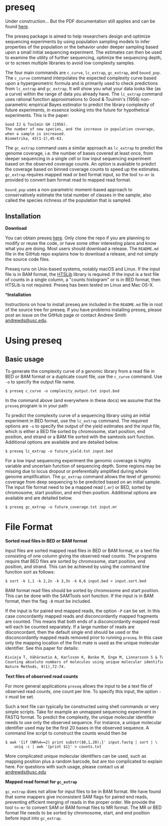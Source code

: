 # preseq

Under construction... But the PDF documentation still applies and can
be found [here](https://github.com/smithlabcode/preseq).

The preseq package is aimed to help researchers design and optimize
sequencing experiments by using population sampling models to infer
properties of the population or the behavior under deeper sampling
based upon a small initial sequencing experiment.  The estimates can
then be used to examine the utility of further sequencing, optimize
the sequencing depth, or to screen multiple libraries to avoid low
complexity samples.

The four main commands are `c_curve`, `lc_extrap`, `gc_extrap`, and
`bound_pop`. The `c_curve` command interpolates the expected
complexity curve based upon a hypergeometric formula and is primarily
used to check predictions from `lc_extrap` and `gc_extrap`. It will
show you what your data looks like (as a curve) within the range of
data you already have. The `lc_extrap` command uses rational function
approximations to Good & Toulmin's (1956) non-parametric empirical
Bayes estimator to predict the library complexity of future
experiments, in essence looking into the future for hypothetical
experiments. This is the paper:

```txt
Good IJ & Toulmin GH (1956).
The number of new species, and the increase in population coverage,
when a sample is increased.
Biometrika, 43(1-2),45-63.
```

The `gc_extrap` command uses a similar approach as `lc_extrap` to
predict the genome coverage, i.e. the number of bases covered at least
once, from deeper sequencing in a single cell or low input sequencing
experiment based on the observed coverage counts.  An option is
available to predict the coverage based on binned coverage counts to
speed up the estimates. `gc_extrap` requires mapped read or bed format
input, so the tool `to-mr` is provided to convert bam format read to
mapped read format.

`bound_pop` uses a non-parametric moment-based approach to
conservatively estimate the total number of classes in the sample,
also called the species richness of the population that is sampled.


## Installation

**Download**

You can obtain preseq [here](https://github.com/smithlabcode/preseq).
Only clone the repo if you are planning to modify or reuse the code,
or have some other interesting plans and know what you are doing. Most
users should download a release. The `README.md` file in the GitHub
repo explains how to download a release, and not simply the source
code files.

Preseq runs on Unix-based systems, notably macOS and Linux. If the
input file is in BAM format, the
[HTSLib](http://www.htslib.org/download/) library is required. If the
input is a text file of counts in a single column, a "counts
histogram" or is in BED format, then HTSLib is not required. Preseq
has been tested on Linux and Mac OS-X.

***Installation**

Instructions on how to install preseq are included in the `README.md`
file in root of the source tree for preseq.  If you have problems
installing preseq, please post an issue on the GitHub page or contact
Andrew Smith <andrewds@usc.edu>.

Using preseq
============

Basic usage
-----------

To generate the complexity curve of a genomic library from a read file
in BED or BAM format or a duplicate count file, use the `c_curve`
command. Use `-o` to specify the output file name.
```console
$ preseq c_curve -o complexity_output.txt input.bed
```

In the command above (and everywhere in these docs) we assume that the
`preseq` program is in your path

To predict the complexity curve of a sequencing library using an
initial experiment in BED format, use the `lc_extrap` command. The
required options are `-o` to specify the output of the yield estimates
and the input file, which is either a BED file sorted by chromosome,
start position, end position, and strand or a BAM file sorted with the
samtools sort function. Additional options are available and are
detailed below.
```console
$ preseq lc_extrap -o future_yield.txt input.bed
```

For a low input sequencing experiment the genomic coverage is highly
variable and uncertain function of sequencing depth.  Some regions may
be missing due to locus dropout or preferentially amplified during
whole genome amplification. The `gc_extrap` command allows the level
of genomic coverage from deep sequencing to be predicted based on an
initial sample.  The input file format need to be a mapped read
(`.mr`) or BED, sorted by chromosome, start position, and end then
position.  Additional options are available and are detailed below.
```console
$ preseq gc_extrap -o future_coverage.txt input.mr
```

File Format
===========

**Sorted read files in BED or BAM format**

Input files are sorted mapped read files in BED or BAM format, or a
text file consisting of one column giving the observed read counts.
The programs require that BED files are sorted by chromosome, start
position, end position, and strand.  This can be achieved by using the
command line function sort as follows:
```console
$ sort -k 1,1 -k 2,2n -k 3,3n -k 6,6 input.bed > input.sort.bed
```

BAM format read files should be sorted by chromosome and start
position. This can be done with the SAMTools sort function. If the
input is in BAM format, then the flag `-B` must be included.

If the input is for paired end mapped reads, the option `-P` can be
set.  In this case concordantly mapped reads and disconcordantly
mapped fragments are counted.  This means that both ends of a
disconcordantly mapped read will each be counted separately.  If a
large number of reads are disconcordant, then the default single end
should be used or the disconcordantly mapped reads removed prior to
running `preseq`.  In this case only the mapping location of the first
mate is used as the unique molecular
identifier. See this paper for details:
```txt
Kivioja T, Vähärautio A, Karlsson K, Bonke M, Enge M, Linnarsson S & Taipale J (2012).
Counting absolute numbers of molecules using unique molecular identifiers.
Nature Methods, 9(1),72-74.
```

**Text files of observed read counts**

For more general applications `preseq` allows the input
to be a text file of observed read counts, one count per
line. To specify this input, the option `-V` must be set.

Such a text file can typically be constructed using shell commands or
very simple scripts. Take for example an unmapped sequencing
experiment in FASTQ format. To predict the complexity, the unique
molecular identifier needs to use only the observed sequence.  For
instance, a unique molecular identifier used may be the first 20 bases
in the observed sequence. A command line script to construct the
counts would then be
```console
$ awk '{if (NR%4==2) print substr($0,1,20);}' input.fastq | sort | \
    uniq -c | awk '{print $1}' > counts.txt
```
More complicated unique molecular identifiers can be used, such as
mapping position plus a random barcode, but are too complicated to
explain here. For questions with such usage, please contact
us at <andrewds@usc.edu>

**Mapped read format for `gc_extrap`**

`gc_extrap` does not allow for input files to be in BAM format.  We
have found that some mappers give inconsistent SAM flags for paired
end reads, preventing efficient merging of reads in the proper order.
We provide the tool `to-mr` to convert SAM or BAM format files to
MR format.  The MR or BED format file needs to be sorted by
chromosome, start, and end position before input into `gc_extrap`.
